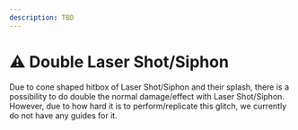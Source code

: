 ```yaml
---
description: TBD
---
```


# ⚠ Double Laser Shot/Siphon

Due to cone shaped hitbox of Laser Shot/Siphon and their splash, there is a possibility to do double the normal damage/effect with Laser Shot/Siphon. However, due to how hard it is to perform/replicate this glitch, we currently do not have any guides for it.
